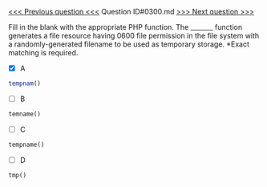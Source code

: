 [<<< Previous question <<<](0299.md)  Question ID#0300.md  [>>> Next question >>>](0301.md) 

Fill in the blank with the appropriate PHP function. The _______ function generates a file resource having 0600 file permission in the file system with a randomly-generated filename to be used as temporary storage. *Exact matching is required.

- [x] A
```php
tempnam()
```

- [ ] B
```php
temname()
```

- [ ] C
```php
tempname()
```

- [ ] D
```php
tmp()
```

